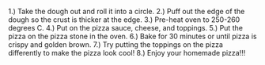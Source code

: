 1.) Take the dough out and roll it into a circle.
2.) Puff out the edge of the dough so the crust is thicker at the edge.
3.) Pre-heat oven to 250-260 degrees C.
4.) Put on the pizza sauce, cheese, and toppings.
5.) Put the pizza on the pizza stone in the oven.
6.) Bake for 30 minutes or until pizza is crispy and golden brown.
7.) Try putting the toppings on the pizza differently to make the pizza look cool!
8.) Enjoy your homemade pizza!!!